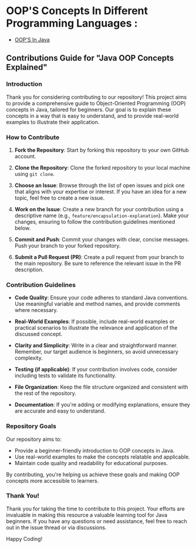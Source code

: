 # OOP'S Concepts In Different Programming Languages :

- [OOP'S In Java]()

  
## Contributions Guide for "Java OOP Concepts Explained"

### Introduction

Thank you for considering contributing to our repository! This project aims to provide a comprehensive guide to Object-Oriented Programming (OOP) concepts in Java, tailored for beginners. Our goal is to explain these concepts in a way that is easy to understand, and to provide real-world examples to illustrate their application.

### How to Contribute

1. **Fork the Repository**: Start by forking this repository to your own GitHub account.

2. **Clone the Repository**: Clone the forked repository to your local machine using `git clone`.

3. **Choose an Issue**: Browse through the list of open issues and pick one that aligns with your expertise or interest. If you have an idea for a new topic, feel free to create a new issue.

4. **Work on the Issue**: Create a new branch for your contribution using a descriptive name (e.g., `feature/encapsulation-explanation`). Make your changes, ensuring to follow the contribution guidelines mentioned below.

5. **Commit and Push**: Commit your changes with clear, concise messages. Push your branch to your forked repository.

6. **Submit a Pull Request (PR)**: Create a pull request from your branch to the main repository. Be sure to reference the relevant issue in the PR description.

### Contribution Guidelines

- **Code Quality**: Ensure your code adheres to standard Java conventions. Use meaningful variable and method names, and provide comments where necessary.

- **Real-World Examples**: If possible, include real-world examples or practical scenarios to illustrate the relevance and application of the discussed concept.

- **Clarity and Simplicity**: Write in a clear and straightforward manner. Remember, our target audience is beginners, so avoid unnecessary complexity.

- **Testing (if applicable)**: If your contribution involves code, consider including tests to validate its functionality.

- **File Organization**: Keep the file structure organized and consistent with the rest of the repository.

- **Documentation**: If you're adding or modifying explanations, ensure they are accurate and easy to understand. 

### Repository Goals

Our repository aims to:

- Provide a beginner-friendly introduction to OOP concepts in Java.
- Use real-world examples to make the concepts relatable and applicable.
- Maintain code quality and readability for educational purposes.

By contributing, you're helping us achieve these goals and making OOP concepts more accessible to learners.

### Thank You!

Thank you for taking the time to contribute to this project. Your efforts are invaluable in making this resource a valuable learning tool for Java beginners. If you have any questions or need assistance, feel free to reach out in the issue thread or via discussions.

Happy Coding!

